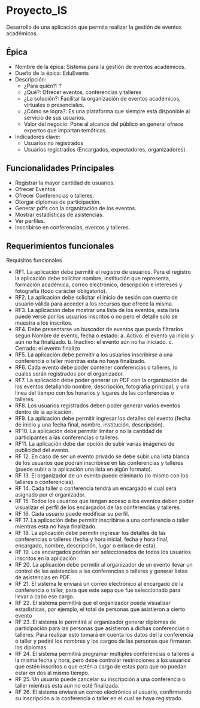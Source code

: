 # Proyecto_IS
Desarrollo de una aplicación que permita realizar la gestión de eventos académicos.

Épica
---
- Nombre de la épica: Sistema para la gestión de eventos académicos.
- Dueño de la épica: EduEvents
- Descripción:
    - ¿Para quién?: ?
    - ¿Qué?: Ofrecer eventos, conferencias y talleres
    - ¿La solución?: Facilitar la organización de eventos académicos, virtuales o presenciales.
    - ¿Cómo se logra?: Es una plataforma que siempre está disponible al servicio de sus usuarios.
    - Valor del negocio: Pone al alcance del público en general ofrece expertos que impartan temáticas.
-  Indicadores clave: 
    - Usuarios no registrados
    - Usuarios registrados (Encargados, expectadores, organizadores).

Funcionalidades Principales
-----

- Registrar la mayor cantidad de usuarios.
- Ofrecer Eventos.
- Ofrecer Conferencias o talleres.
- Otorgar diplomas de participación.
- Generar pdfs con la organización de los eventos.
- Mostrar estadísticas de asistencias.
- Ver perfiles.
- Inscribirse en conferencias, eventos y talleres.

Requerimientos funcionales
-----
Requisitos funcionales
- RF1. La aplicación debe permitir el registro de usuarios. Para el registro la aplicación debe solicitar nombre, institución que representa, formación académica, correo electrónico, descripción e intereses y fotografía (todo carácter obligatorio).
- RF2. La aplicación debe solicitar el inicio de sesión con cuenta de usuario válida para acceder a los recursos que ofrece la misma.
- RF3. La aplicación debe mostrar una lista de los eventos, esta lista puede verse por los usuarios inscritos o no pero el detalle solo se muestra a los inscritos.
- RF4. Debe presentarse un buscador de eventos que pueda filtrarlos según Nombre de evento, fecha o estado:
a. Activo: el evento ya inicio y aún no ha finalizado.
b. Inactivo: el evento aún no ha iniciado.
c. Cerrado: el evento finalizo
- RF5. La aplicación debe permitir a los usuarios inscribirse a una conferencia o taller mientras esta no haya finalizado.
- RF6. Cada evento debe poder contener conferencias o talleres, lo cuales serán registrados por el organizador.
- RF7. La aplicación debe poder generar un PDF con la organización de los eventos detallando nombre, descripción, fotografía principal, y una línea del tiempo con los horarios y lugares de las conferencias o talleres.
- RF8. Los usuarios registrados deben poder generar varios eventos dentro de la aplicación.
- RF9. La aplicación debe permitir ingresar los detalles del evento (fecha de inicio y una fecha final, nombre, institución, descripción).
- RF10. La aplicación debe permitir limitar o no la cantidad de participantes a las conferencias o talleres.
- RF11. La aplicación debe dar opción de subir varias imágenes de publicidad del evento.
- RF 12. En caso de ser un evento privado se debe subir una lista blanca de los usuarios que podrán inscribirse en las conferencias y talleres (puede subir a la aplicación una lista en algún formato).
- RF 13. El organizador de un evento puede eliminarlo (lo mismo con los talleres o conferencias).
- RF 14. Cada taller o conferencia tendrá un encargado el cual será asignado por el organizador.
- RF 15. Todos los usuarios que tengan acceso a los eventos deben poder visualizar el perfil de los encargados de las conferencias y talleres.
- RF 16. Cada usuario puede modificar su perfil.
- RF 17. La aplicación debe permitir inscribirse a una conferencia o taller mientras esta no haya finalizado.
- RF 18. La aplicación debe permitir ingresar los detalles de las conferencias o talleres (fecha y hora inicial, fecha y hora final, encargado, nombre, descripción, lugar o enlace de esta).
- RF 19. Los encargados podrán ser seleccionados de todos los usuarios inscritos en la aplicación.
- RF 20. La aplicación debe permitir al organizador de un evento llevar un control de las asistencias a las conferencias o talleres y generar listas de asistencias en PDF.
- RF 21. El sistema le enviará un correo electrónico al encargado de la conferencia o taller, para que este sepa que fue seleccionado para llevar a cabo ese cargo.
- RF 22. El sistema permitirá que el organizador pueda visualizar estadísticas, por ejemplo, el total de personas que asistieron a cierto evento
- RF 23. El sistema le permitirá al organizador generar diplomas de participación para las personas que asistieron a dichas conferencias o talleres. Para realizar esto tomará en cuenta los datos del la conferencia o taller y pedirá los nombres y los cargos de las personas que firmaran los diplomas.
- RF 24. El sistema permitirá programar múltiples conferencias o talleres a la misma fecha y hora, pero debe controlar restricciones a los usuarios que estén inscritos o que estén a cargo de estas para que no puedan estar en dos al mismo tiempo.
- RF 25. Un usuario puede cancelar su inscripción a una conferencia o taller mientras esta aun no esté finalizada.
- RF 26. El sistema enviará un correo electrónico al usuario, confirmando su inscripción a la conferencia o taller en el cual se haya registrado.
